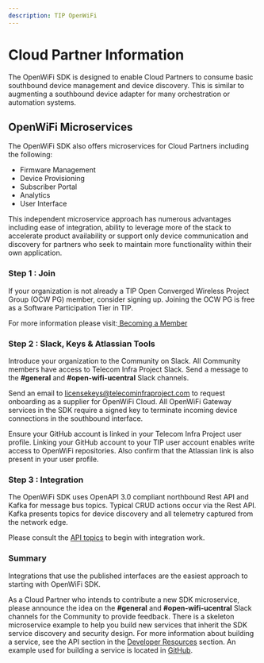 ```yaml
---
description: TIP OpenWiFi
---
```


# Cloud Partner Information

The OpenWiFi SDK is designed to enable Cloud Partners to consume basic southbound device management and device discovery. This is similar to augmenting a southbound device adapter for many orchestration or automation systems.

## OpenWiFi Microservices

The OpenWiFi SDK also offers microservices for Cloud Partners including the following:

* Firmware Management
* Device Provisioning
* Subscriber Portal
* Analytics
* User Interface

This independent microservice approach has numerous advantages including ease of integration, ability to leverage more of the stack to accelerate product availability or support only device communication and discovery for partners who seek to maintain more functionality within their own application.

### Step 1 : Join

If your organization is not already a TIP Open Converged Wireless Project Group (OCW PG) member, consider signing up. Joining the OCW PG is free as a Software Participation Tier in TIP.

For more information please visit:[ Becoming a Member](https://telecominfraproject.com/apply-for-membership/)

### Step 2 : Slack, Keys & Atlassian Tools

Introduce your organization to the Community on Slack. All Community members have access to Telecom Infra Project Slack. Send a message to the **#general** and **#open-wifi-ucentral** Slack channels.

Send an email to licensekeys@telecominfraproject.com to request onboarding as a supplier for OpenWiFi Cloud. All OpenWiFi Gateway services in the SDK require a signed key to terminate incoming device connections in the southbound interface.

Ensure your GitHub account is linked in your Telecom Infra Project user profile. Linking your GitHub account to your TIP user account enables write access to OpenWiFi repositories. Also confirm that the Atlassian link is also present in your user profile.

### Step 3 : Integration

The OpenWiFi SDK uses OpenAPI 3.0 compliant northbound Rest API and Kafka for message bus topics. Typical CRUD actions occur via the Rest API. Kafka presents topics for device discovery and all telemetry captured from the network edge.

Please consult the [API topics](../developer-resources/api/) to begin with integration work.

### Summary

Integrations that use the published interfaces are the easiest approach to starting with OpenWiFi SDK.

As a Cloud Partner who intends to contribute a new SDK microservice, please announce the idea on the **#general** and **#open-wifi-ucentral** Slack channels for the Community to provide feedback. There is a skeleton microservice example to help you build new services that inherit the SDK service discovery and security design. For more information about building a service, see the API section in the [Developer Resources](../developer-resources/api/) section. An example used for building a service is located in [GitHub](https://github.com/Telecominfraproject/wlan-cloud-tools).
